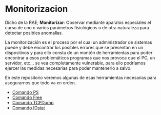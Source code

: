 # Monitorizacion

Dicho de la RAE; **Monitorizar**: Observar mediante aparatos especiales el curso de uno o varios parámetros fisiológicos o de otra naturaleza para detectar posibles anomalías.

La monitorización es el proceso por el cual un administrador de sistemas puede y debe encontrar los posibles errores que se presentan en un dispositivos
y para ello consta de un montón de herramientas para poder encontrar a esos problemáticos programas que nos provoca que el PC, un servidor, etc... se vea completamente vulnerable,
para ello podríamos ejercer las medidas necesarias para poder mantenerlo a salvo.

En este repositorio veremos algunas de esas herramientas necesarias para asegurarnos que todo va en orden.

* [Comando PS](PS.md)
* [Comando Free](free.md)
* [Comando TCPDump](tcpdump.md)
* [Comando IOstat](Iostat.md)
